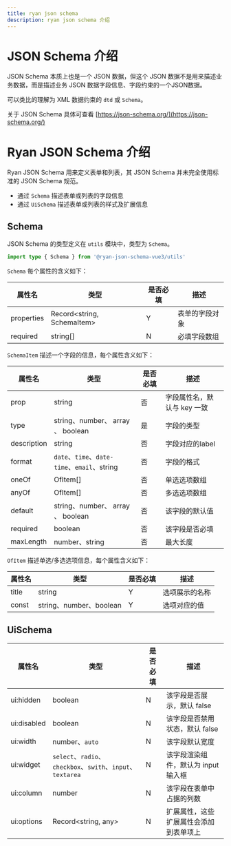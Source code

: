 ```yaml
---
title: ryan json schema
description: ryan json schema 介绍
---
```


# JSON Schema 介绍

JSON Schema 本质上也是一个 JSON 数据，但这个 JSON 数据不是用来描述业务数据，而是描述业务 JSON
数据字段信息、字段约束的一个JSON数据。

可以类比的理解为 XML 数据约束的 `dtd` 或 `Schema`。

关于 JSON Schema 具体可查看
[https://json-schema.org/](https://json-schema.org/)

# Ryan JSON Schema 介绍

Ryan JSON Schema 用来定义表单和列表，其 JSON Schema 并未完全使用标准的 JSON Schema 规范。

- 通过 `Schema` 描述表单或列表的字段信息
- 通过 `UiSchema` 描述表单或列表的样式及扩展信息

## Schema

JSON Schema 的类型定义在 `utils` 模块中，类型为 `Schema`。

```typescript
import type { Schema } from '@ryan-json-schema-vue3/utils'
```

`Schema` 每个属性的含义如下：

| 属性名        | 类型                         | 是否必填 | 描述      |
|------------|----------------------------|------|---------|
| properties | Record<string, SchemaItem> | Y    | 表单的字段对象 |
| required   | string[]                   | N    | 必填字段数组  |

`SchemaItem` 描述一个字段的信息，每个属性含义如下：

| 属性名         | 类型                                       | 是否必填 | 描述               |
|-------------|------------------------------------------|------|------------------|
| prop        | string                                   | 否    | 字段属性名，默认与 key 一致 |
| type        | string、number、 array 、 boolean           | 是    | 字段的类型            |
| description | string                                   | 否    | 字段对应的label       |
| format      | `date`、`time`、`date-time`、`email`、string | 否    | 字段的格式            |
| oneOf       | OfItem[]                                 | 否    | 单选选项数组           |
| anyOf       | OfItem[]                                 | 否    | 多选选项数组           |
| default     | string、number、 array 、 boolean           | 否    | 该字段的默认值          |
| required    | boolean                                  | 否    | 该字段是否必填          |
| maxLength   | number、string                            | 否    | 最大长度             |

`OfItem` 描述单选/多选选项信息，每个属性含义如下：

| 属性名   | 类型                    | 是否必填 | 描述      |
|-------|-----------------------|------|---------|
| title | string                | Y    | 选项展示的名称 |
| const | string、number、boolean | Y    | 选项对应的值  |

## UiSchema

| 属性名         | 类型                                                     | 是否必填 | 描述                    |
|-------------|--------------------------------------------------------|------|-----------------------|
| ui:hidden   | boolean                                                | N    | 该字段是否展示，默认 false      |
| ui:disabled | boolean                                                | N    | 该字段是否禁用状态，默认 false    |
| ui:width    | number、`auto`                                          | N    | 该字段默认宽度               |
| ui:widget   | `select`、`radio`、`checkbox`、`swith`、`input`、`textarea` | N    | 该字段渲染组件，默认为 input 输入框 |
| ui:column   | number                                                 | N    | 该字段在表单中占据的列数          |
| ui:options  | Record<string, any>                                    | N    | 扩展属性，这些扩展属性会添加到表单项上   |
